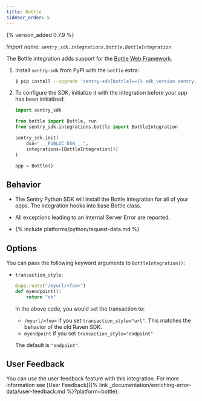 ```yaml
---
title: Bottle
sidebar_order: 5
---
```


{% version_added 0.7.9 %}


<!-- WIZARD -->
*Import name: `sentry_sdk.integrations.bottle.BottleIntegration`*

The Bottle integration adds support for the [Bottle Web Framework](https://bottlepy.org/).

1. Install `sentry-sdk` from PyPI with the `bottle` extra:

    ```bash
    $ pip install --upgrade 'sentry-sdk[bottle]=={% sdk_version sentry.python %}'
    ```

2.  To configure the SDK, initialize it with the integration before your app has been initialized:

    ```python
    import sentry_sdk

    from bottle import Bottle, run
    from sentry_sdk.integrations.bottle import BottleIntegration

    sentry_sdk.init(
        dsn="___PUBLIC_DSN___",
        integrations=[BottleIntegration()]
    )

    app = Bottle()
    ```

<!-- ENDWIZARD -->

## Behavior

* The Sentry Python SDK will install the Bottle integration for all of your apps. The integration hooks into base Bottle class.

* All exceptions leading to an Internal Server Error are reported.

* {% include platforms/python/request-data.md %}

## Options

You can pass the following keyword arguments to `BottleIntegration()`:

* `transaction_style`:

  ```python
  @app.route("/myurl/<foo>")
  def myendpoint():
      return "ok"
  ```

  In the above code, you would set the transaction to:

  * `/myurl/<foo>` if you set `transaction_style="url"`. This matches the behavior of the old Raven SDK.
  * `myendpoint` if you set `transaction_style="endpoint"`

  The default is `"endpoint"`.

## User Feedback

You can use the user feedback feature with this integration.  For more information see [User Feedback]({% link _documentation/enriching-error-data/user-feedback.md %}?platform=bottle).

